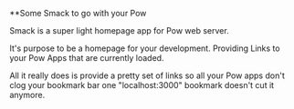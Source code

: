 **Some Smack to go with your Pow

Smack is a super light homepage app for Pow web server. 

It's purpose to be a homepage for your development.  Providing Links to your Pow Apps that are currently loaded. 

All it really does is provide a pretty set of links so all your Pow apps don't clog your bookmark bar one "localhost:3000" bookmark doesn't cut it anymore. 


